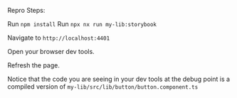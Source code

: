 Repro Steps:

Run `npm install`
Run `npx nx run my-lib:storybook`

Navigate to `http://localhost:4401`

Open your browser dev tools.

Refresh the page.

Notice that the code you are seeing in your dev tools at the debug point is a compiled version of `my-lib/src/lib/button/button.component.ts`
